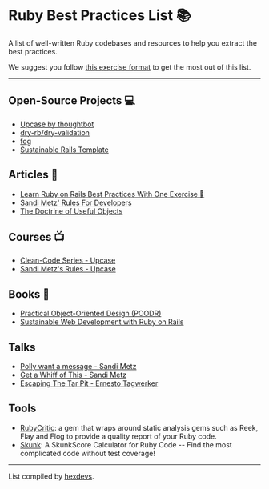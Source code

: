 # Ruby Best Practices List 📚

A list of well-written Ruby codebases and resources to help you extract the best practices.

We suggest you follow [this exercise format](https://www.hexdevs.com/posts/learn-ruby-best-practices-with-one-exercise/#one-exercise-to-teach-you-ruby-on-rails-best-practices) to get the most out of this list.

---
## Open-Source Projects 💻
- [Upcase by thoughtbot](https://github.com/thoughtbot/upcase)
- [dry-rb/dry-validation](https://github.com/dry-rb/dry-validation)
- [fog](https://github.com/fog/fog)
- [Sustainable Rails Template](https://github.com/davetron5000/rails-app-template-sustainable)

## Articles 📰
- [Learn Ruby on Rails Best Practices With One Exercise 🍝](https://www.thd.codes/posts/learn-ruby-best-practices-with-one-exercise/)
- [Sandi Metz' Rules For Developers](https://thoughtbot.com/blog/sandi-metz-rules-for-developers)
- [The Doctrine of Useful Objects](http://docs.eventide-project.org/user-guide/useful-objects.html)

## Courses 📺
- [Clean-Code Series - Upcase](https://thoughtbot.com/upcase/clean-code)
- [Sandi Metz's Rules - Upcase](https://thoughtbot.com/upcase/videos/sandi-metzs-rules)

## Books 🔖
- [Practical Object-Oriented Design (POODR)](https://sandimetz.com/products#product-poodr)
- [Sustainable Web Development with Ruby on Rails](https://sustainable-rails.com/)

## Talks
- [Polly want a message - Sandi Metz](https://www.youtube.com/watch?v=XXi_FBrZQiU)
- [Get a Whiff of This - Sandi Metz](https://www.youtube.com/watch?v=PJjHfa5yxlU)
- [Escaping The Tar Pit - Ernesto Tagwerker](https://www.youtube.com/watch?v=ZyU6K6eR-_A)

## Tools
- [RubyCritic](https://github.com/whitesmith/rubycritic): a gem that wraps around static analysis gems such as Reek, Flay and Flog to provide a quality report of your Ruby code.
- [Skunk](https://github.com/fastruby/skunk): A SkunkScore Calculator for Ruby Code -- Find the most complicated code without test coverage! 

---
List compiled by [hexdevs](https://www.hexdevs.com).
